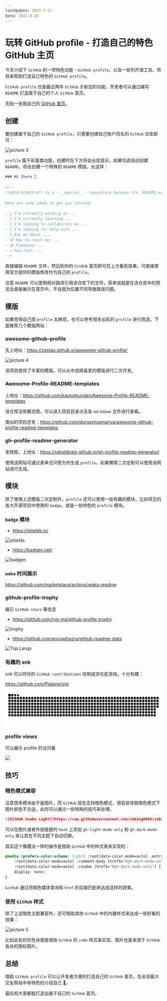 ```yaml
---
lastUpdate: 2023-7-31
date: 2022-8-26
---
```

# 玩转 GitHub profile - 打造自己的特色 GitHub 主页

今天介绍下 `GitHub` 的一项特色功能 - `GitHub profile`，以及一些列开源工具、项目来帮助打造自己特色的 `GitHub profile`。

`GitHub profile` 也是最近两年 `GitHub` 才新加的功能，开发者可以通过编写 `README` 打造属于自己的个人 `GitHub` 首页。

先贴一张我自己的 [GitHub 首页](https://github.com/ZxBing0066)。

## 创建

要创建属于自己的 `GitHub profile`，只需要创建自己账户同名的 `GitHub` 仓库即可：

![picture 3](https://stg.heyfe.org/images/blog-github-profile-readme-14.png)

`profile` 属于彩蛋类功能，创建时在下方将会出现提示。如果勾选自动创建 `README`，将会创建一个特殊的 `README` 模版，长这样：

```md
### Hi there 👋

<!--
**GULU-H/GULU-H** is a ✨ _special_ ✨ repository because its `README.md` (this file) appears on your GitHub profile.

Here are some ideas to get you started:

- 🔭 I’m currently working on ...
- 🌱 I’m currently learning ...
- 👯 I’m looking to collaborate on ...
- 🤔 I’m looking for help with ...
- 💬 Ask me about ...
- 📫 How to reach me: ...
- 😄 Pronouns: ...
- ⚡ Fun fact: ...
-->
```

直接编辑 `README` 文件，然后到你的 `GitHub` 首页即可在上方看到效果。可直接使用官方提供的模版修改作为自己的 `profile`。

注意 `README` 可以使用相对路径引用该仓库下的文件，简单说就是在该仓库中的预览会直接展示在首页中，不会因为位置不同导致路径问题。

## 模版

如果觉得自己捏 `profile` 太麻烦，也可以参考很多出彩的 `profile` 进行改造。下面推荐几个模版网站：

### awesome-github-profile

先上地址：https://zzetao.github.io/awesome-github-profile/

![picture 4](https://stg.heyfe.org/images/blog-github-profile-readme-88.png)

该项目提供了丰富的模版，可以从中选择喜爱的模版进行二次开发。

### Awesome-Profile-README-templates

上地址：https://github.com/kautukkundan/Awesome-Profile-README-templates

该仓库没有概览图，可以进入项目目录点击各 `markdown` 文件进行查看。

类似的项目还有：https://github.com/durgeshsamariya/awesome-github-profile-readme-templates

### gh-profile-readme-generator

老规矩，上地址：https://rahuldkjain.github.io/gh-profile-readme-generator/

使用该网站可通过表单式问卷为你生成 `profile`，如果懒得二次定制可以使用该网站进行生成。

## 模块

除了使用上述模版二次定制外，`profile` 还可以使用一些有趣的模块，比如常见的各大开源项目中使用的 `badge`，或是一些特色的 `profile` 模块。

### `badge` 模块

-   https://shields.io/

![shields](https://img.shields.io/badge/style-for--the--badge-green?logo=appveyor&style=for-the-badge)

-   https://badgen.net/

![badgen](https://badgen.net/badge/icon/windows?icon=windows&label)

### `waka` 时间展示

https://github.com/marketplace/actions/waka-readme

### github-profile-trophy

展示 `GitHub stars` 等信息

-   https://github.com/ryo-ma/github-profile-trophy

![trophy](https://github-profile-trophy.vercel.app/?username=ryo-ma)

-   https://github.com/anuraghazra/github-readme-stats

![Top Langs](https://github-readme-stats.vercel.app/api/top-langs/?username=anuraghazra)

### 有趣的 snk

snk 可以将你的 `GitHub contributions` 绘制成贪吃蛇游戏，十分有趣：

https://github.com/Platane/snk

![snk](https://raw.githubusercontent.com/zxbing0066/zxbing0066/output/github-contribution-grid-snake.svg#gh-light-mode-only)

### profile views

可以展示 profile 的访问量

![](https://komarev.com/ghpvc/?username=your-github-username&style=flat-square)

## 技巧

### 暗色模式兼容

注意很多模块由于是图片，而 `GitHub` 现在支持暗色模式，很容易导致暗色模式下图片颜色不合适，此时可以通过一些特殊的技巧来处理。

```md
![GitHub Snake Light](https://raw.githubusercontent.com/zxbing0066/zxbing0066/output/github-contribution-grid-snake.svg#gh-light-mode-only) ![GitHub Snake Dark](https://raw.githubusercontent.com/zxbing0066/zxbing0066/output/github-contribution-grid-snake-dark.svg#gh-dark-mode-only)
```

可以在图片或者外层链接的 `hash` 上添加 `gh-light-mode-only` 和 `gh-dark-mode-only` 来让其在不同主题下自动切换。

其实这个像魔法一样的操作是借助 `GitHub` 中的样式表来实现的：

```css
@media (prefers-color-scheme: light) :root[data-color-mode=auto] .entry-content [href$="#gh-dark-mode-only"],
    :root[data-color-mode=auto] .comment-body [href$="#gh-dark-mode-only"],
    :root[data-color-mode=auto] .readme [href$="#gh-dark-mode-only"] {
    display: none;
}
```

`GitHub` 通过亮暗色媒体查询和 `href` 的后缀匹配来达成这样的效果。

### 使用 `GitHub` 样式

除了上述暗色主题兼容外，还可借助其他 `GitHub` 中的内置样式来达成一些好看的效果：

![picture 5](https://stg.heyfe.org/images/blog-github-profile-readme-95.png)

比如此处的灰色块便是借助 `GitHub` 的 `code` 样式来实现，图片也是来源于 `GitHub` 各处的图标图片。

## 总结

借助 `GitHub profile` 可以让开发者方便的打造自己的 `GitHub` 首页，在全球最大交友网站中有特色的介绍自己 🐶。

最后祝大家都能打造出属于自己的 `GitHub` 首页。
